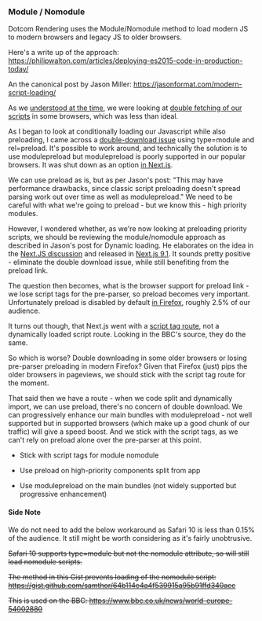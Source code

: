 ### Module / Nomodule

Dotcom Rendering uses the Module/Nomodule method to load modern JS to modern browsers and legacy JS to older browsers.

Here's a write up of the approach: <https://philipwalton.com/articles/deploying-es2015-code-in-production-today/>

An the canonical post by Jason Miller: <https://jasonformat.com/modern-script-loading/>

As we [understood at the time](https://github.com/guardian/dotcom-rendering/pull/1151#issuecomment-584687516), we were looking at [double fetching of our scripts](https://gist.github.com/jakub-g/5fc11af85a061ca29cc84892f1059fec) in some browsers, which was less than ideal.

As I began to look at conditionally loading our Javascript while also preloading, I came across a [double-download issue](https://developers.google.com/web/updates/2017/12/modulepreload) using type=module and rel=preload. It's possible to work around, and technically the solution is to use modulepreload but modulepreload is poorly supported in our popular browsers. It was shut down as an option [in Next.js](https://github.com/vercel/next.js/issues/8438).

We can use preload as is, but as per Jason's post: "This may have performance drawbacks, since classic script preloading doesn't spread parsing work out over time as well as modulepreload." We need to be careful with what we're going to preload - but we know this - high priority modules.

However, I wondered whether, as we're now looking at preloading priority scripts, we should be reviewing the module/nomodule approach as described in Jason's post for Dynamic loading. He elaborates on the idea in the [Next.JS discussion](https://github.com/vercel/next.js/discussions/7563#discussioncomment-22180) and released in [Next.js 9.1](https://nextjs.org/blog/next-9-1#module--nomodule). It sounds pretty positive - eliminate the double download issue, while still benefiting from the preload link.

The question then becomes, what is the browser support for preload link - we lose script tags for the pre-parser, so preload becomes very important. Unfortunately preload is disabled by default [in Firefox](https://caniuse.com/?search=preload), roughly 2.5% of our audience.

It turns out though, that Next.js went with a [script tag route](https://github.com/janicklas-ralph/next.js/blob/canary/packages/next/pages/_document.tsx#L558), not a dynamically loaded script route. Looking in the BBC's source, they do the same.

So which is worse? Double downloading in some older browsers or losing pre-parser preloading in modern Firefox? Given that Firefox (just) pips the older browsers in pageviews, we should stick with the script tag route for the moment.

That said then we have a route - when we code split and dynamically import, we can use preload, there's no concern of double download. We can progressively enhance our main bundles with modulepreload - not well supported but in supported browsers (which make up a good chunk of our traffic) will give a speed boost. And we stick with the script tags, as we can't rely on preload alone over the pre-parser at this point.

-   Stick with script tags for module nomodule

-   Use preload on high-priority components split from app

-   Use modulepreload on the main bundles (not widely supported but progressive enhancement)

#### Side Note

We do not need to add the below workaround as Safari 10 is less than 0.15% of the audience. It still might be worth considering as it's fairly unobtrusive.

~~Safari 10 supports type=module but not the nomodule attribute, so will still load nomodule scripts.~~

~~The method in this Gist prevents loading of the nomodule script: <https://gist.github.com/samthor/64b114e4a4f539915a95b91ffd340acc>~~

~~This is used on the BBC: <https://www.bbc.co.uk/news/world-europe-54002880>~~

